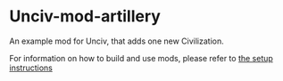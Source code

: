 # Unciv-mod-artillery

An example mod for Unciv, that adds one new Civilization.

For information on how to build and use mods, please refer to [the setup instructions](https://.github.io/Unciv/Modders/Making-a-new-Civilization/)
